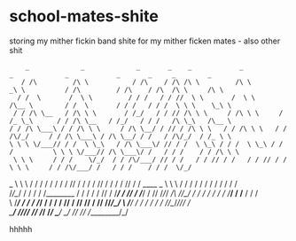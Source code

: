 # school-mates-shite
storing my mither fickin band shite for my mither ficken mates - also other shit 







        _             _             _       _    _            _            _             _            _       _     _        _       
       / /\         /\ \           / /\    / /\ /\ \         /\ \         _\ \          / /\         / /\    / /\  /\ \     /\ \     
      / /  \       /  \ \         / / /   / / //  \ \       /  \ \       /\__ \        / /  \       / / /   / / /  \ \ \    \_\ \    
     / / /\ \__   / /\ \ \       / /_/   / / // /\ \ \     / /\ \ \     / /_ \_\      / / /\ \__   / /_/   / / /   /\ \_\   /\__ \   
    / / /\ \___\ / / /\ \ \     / /\ \__/ / // / /\ \ \   / / /\ \ \   / / /\/_/     / / /\ \___\ / /\ \__/ / /   / /\/_/  / /_ \ \  
    \ \ \ \/___// / /  \ \_\   / /\ \___\/ // / /  \ \_\ / / /  \ \_\ / / /          \ \ \ \/___// /\ \___\/ /   / / /    / / /\ \ \ 
     \ \ \     / / /    \/_/  / / /\/___/ // / /   / / // / /   / / // / /            \ \ \     / / /\/___/ /   / / /    / / /  \/_/ 
 _    \ \ \   / / /          / / /   / / // / /   / / // / /   / / // / / ____    _    \ \ \   / / /   / / /   / / /    / / /        
/_/\__/ / /  / / /________  / / /   / / // / /___/ / // / /___/ / // /_/_/ ___/\ /_/\__/ / /  / / /   / / /___/ / /__  / / /         
\ \/___/ /  / / /_________\/ / /   / / // / /____\/ // / /____\/ //_______/\__\/ \ \/___/ /  / / /   / / //\__\/_/___\/_/ /          
 \_____\/   \/____________/\/_/    \/_/ \/_________/ \/_________/ \_______\/      \_____\/   \/_/    \/_/ \/_________/\_\/           




hhhhh
                                                                                                                                     


